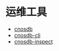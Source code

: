 # 运维工具
- [cnosdb](./cnosdb.md)
- [cnosdb-cli](./cnosdb-cli.md)
- [cnosdb-inspect](./cnosdb-inspect.md)